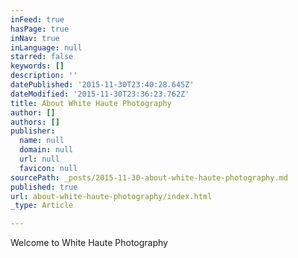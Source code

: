 ```yaml
---
inFeed: true
hasPage: true
inNav: true
inLanguage: null
starred: false
keywords: []
description: ''
datePublished: '2015-11-30T23:40:28.645Z'
dateModified: '2015-11-30T23:36:23.762Z'
title: About White Haute Photography
author: []
authors: []
publisher:
  name: null
  domain: null
  url: null
  favicon: null
sourcePath: _posts/2015-11-30-about-white-haute-photography.md
published: true
url: about-white-haute-photography/index.html
_type: Article

---
```

Welcome to White Haute Photography